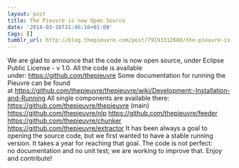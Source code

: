 ```yaml
---
layout: post
title: The Pieuvre is now Open Source
date: '2014-03-10T21:46:16+01:00'
tags: []
tumblr_url: http://blog.thepieuvre.com/post/79193312680/the-pieuvre-is-now-open-source
---
```

We are glad to announce that the code is now open source, under Eclipse Public License - v 1.0.
All the code is available under: https://github.com/thepieuvre
Some documentation for running the Pieuvre can be found at https://github.com/thepieuvre/thepieuvre/wiki/Development:-Installation-and-Running
All single components are available there:
https://github.com/thepieuvre/thepieuvre (main)
https://github.com/thepieuvre/nlp
https://github.com/thepieuvre/feeder
https://github.com/thepieuvre/chunker
https://github.com/thepieuvre/extractor
It has been always a goal to opening the source code, but we first wanted to have a stable running version. It takes a year for reaching that goal.
The code is not perfect: no documentation and no unit test; we are working to improve that.
Enjoy and contribute!
